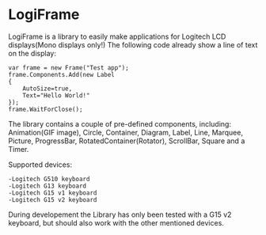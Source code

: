LogiFrame
=========
LogiFrame is a library to easily make applications for Logitech LCD displays(Mono displays only!)
The following code already show a line of text on the display:

	var frame = new Frame("Test app");
	frame.Components.Add(new Label
	{
		AutoSize=true,
		Text="Hello World!"
	});
	frame.WaitForClose();

The library contains a couple of pre-defined components, including: Animation(GIF image), Circle, Container, Diagram, Label, Line, Marquee, Picture, ProgressBar, RotatedContainer(Rotator), ScrollBar, Square and a Timer.

Supported devices:

	-Logitech G510 keyboard
	-Logitech G13 keyboard
	-Logitech G15 v1 keyboard
	-Logitech G15 v2 keyboard

During developement the Library has only been tested with a G15 v2 keyboard, 
but should also work with the other mentioned devices.
